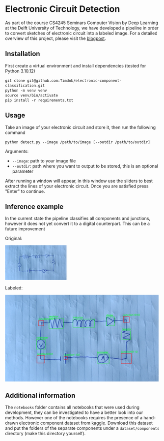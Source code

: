 # Electronic Circuit Detection
As part of the course CS4245 Seminars Computer Vision by Deep Learning at the Delft University of Technology, we have developed a pipeline in order to convert sketches of electronic circuit into a labeled image. For a detailed overview of this project, please visit the [blogpost](https://timdnb.github.io/electronic-component-classification/).

## Installation
First create a virtual environment and install dependencies (tested for Python 3.10.12)
```
git clone git@github.com:Timdnb/electronic-component-classification.git
python -m venv venv
source venv/bin/activate
pip install -r requirements.txt
```

## Usage
Take an image of your electronic circuit and store it, then run the following command

```
python detect.py --image /path/to/image [--outdir /path/to/outdir]
```
Arguments:
- `--image`: path to your image file
- `--outdir`: path where you want to output to be stored, this is an optional parameter

After running a window will appear, in this window use the sliders to best extract the lines of your electronic circuit. Once you are satisfied press "Enter" to continue.

## Inference example
In the current state the pipeline classifies all components and junctions, however it does not yet convert it to a digital counterpart. This can be a future improvement

Original:

<img src="assets/example_image.jpg" alt="electronic circuit" width="200"/>

Labeled:

<img src="assets/example_image_output.jpg" alt="labeled electronic circuit" width="500"/>

## Additional information
The `notebooks` folder contains all notebooks that were used during development, they can be investigated to have a better look into our methods. However one of the notebooks requires the presence of a hand-drawn electronic component dataset from [kaggle](https://www.kaggle.com/datasets/moodrammer/handdrawn-circuit-schematic-components). Download this dataset and put the folders of the separate components under a `dataset/components` directory (make this directory yourself).